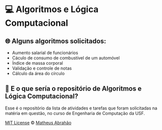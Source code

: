 # 💻 Algoritmos e Lógica Computacional

## 🌐 Alguns algoritmos solicitados:

- Aumento salarial de funcionários
- Cáculo de consumo de combustível de um automóvel
- Índice de massa corporal
- Validação e controle de notas
- Cálculo da área do círculo

## 📱 E o que sería o repositório de Algoritmos e Lógica Computacional?

Esse é o repositório da lista de atividades e tarefas que foram solicitadas na matéria em questão, no curso de Engenharia de Computação da USF.

[MIT License](./LICENSE) © [Matheus Abrahão](https://github.com/mamalvares)

